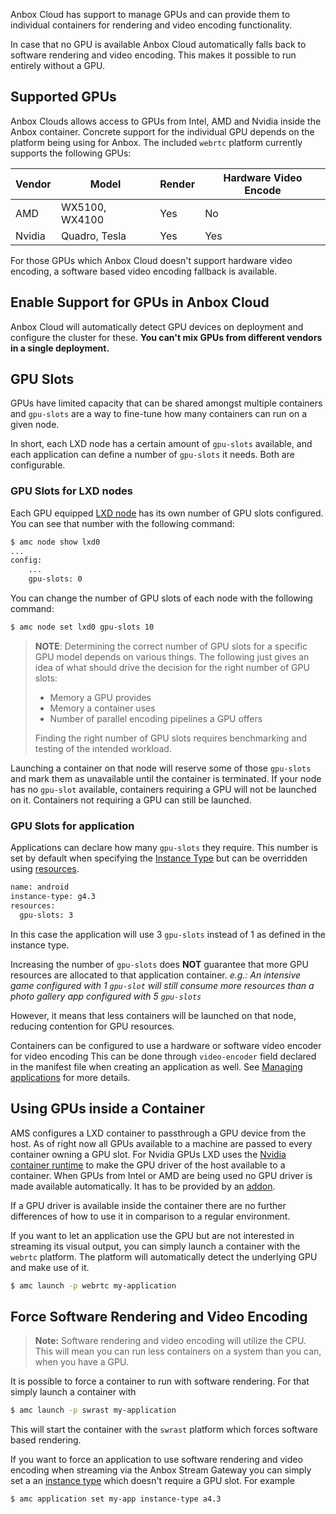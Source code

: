 Anbox Cloud has support to manage GPUs and can provide them to individual containers for rendering and video encoding functionality.

In case that no GPU is available Anbox Cloud automatically falls back to software rendering and video encoding. This makes it possible to run entirely without a GPU.

## Supported GPUs

Anbox Clouds allows access to GPUs from Intel, AMD and Nvidia inside the Anbox container. Concrete support for the individual GPU depends on the platform being using for Anbox. The included `webrtc` platform currently supports the following GPUs:

| Vendor | Model          | Render | Hardware Video Encode |
|--------|----------------|--------|-----------------------|
| AMD    | WX5100, WX4100 | Yes    | No                    |
| Nvidia | Quadro, Tesla  | Yes    | Yes                   |

For those GPUs which Anbox Cloud doesn't support hardware video encoding, a software based video encoding fallback is available.

## Enable Support for GPUs in Anbox Cloud

Anbox Cloud will automatically detect GPU devices on deployment and configure the cluster for these. **You can't mix GPUs from different vendors in a single deployment.**

## GPU Slots

GPUs have limited capacity that can be shared amongst multiple containers and `gpu-slots` are a way to fine-tune how many containers can run on a given node.

In short, each LXD node has a certain amount of `gpu-slots` available, and each application can define a number of `gpu-slots` it needs. Both are configurable.

### GPU Slots for LXD nodes

Each GPU equipped [LXD node](https://discourse.ubuntu.com/t/managing-lxd-nodes/17757) has its own number of GPU slots configured. You can see that number with the following command:

```bash
$ amc node show lxd0
...
config:
    ...
    gpu-slots: 0
```

You can change the number of GPU slots of each node with the following command:

```bash
$ amc node set lxd0 gpu-slots 10
```
> **NOTE**: Determining the correct number of GPU slots for a specific GPU model depends on various things. The following just gives an idea of what should drive the decision for the right number of GPU slots:
> * Memory a GPU provides
> * Memory a container uses
> * Number of parallel encoding pipelines a GPU offers
>
> Finding the right number of GPU slots requires benchmarking and testing of the intended workload.

Launching a container on that node will reserve some of those `gpu-slots` and mark them as unavailable until the container is terminated. If your node has no `gpu-slot` available, containers requiring a GPU will not be launched on it. Containers not requiring a GPU can still be launched.

### GPU Slots for application

Applications can declare how many `gpu-slots` they require. This number is set by default when specifying the [Instance Type](https://discourse.ubuntu.com/t/instance-types/17764) but can be overridden using [resources](https://discourse.ubuntu.com/t/managing-applications/17760).

```bash
name: android
instance-type: g4.3
resources:
  gpu-slots: 3 
```
In this case the application will use 3 `gpu-slots` instead of 1 as defined in the instance type.

Increasing the number of `gpu-slots` does **NOT** guarantee that more GPU resources are allocated to that application container.
*e.g.: An intensive game configured with 1 `gpu-slot` will still consume more resources than a photo gallery app configured with 5 `gpu-slots`*

However, it means that less containers will be launched on that node, reducing contention for GPU resources.



Containers can be configured to use a hardware or software video encoder for video encoding
This can be done through `video-encoder` field declared in the manifest file when creating an application as well. See [ Managing applications](https://discourse.ubuntu.com/t/managing-applications/17760) for more details.

## Using GPUs inside a Container

AMS configures a LXD container to passthrough a GPU device from the host. As of right now all GPUs available to a machine are passed to every container owning a GPU slot. For Nvidia GPUs LXD uses the [Nvidia container runtime](https://github.com/NVIDIA/nvidia-container-runtime) to make the GPU driver of the host available to a container. When GPUs from Intel or AMD are being used no GPU driver is made available automatically. It has to be provided by an [addon](https://discourse.ubuntu.com/t/managing-addons/17759).

If a GPU driver is available inside the container there are no further differences of how to use it in comparison to a regular environment.

If you want to let an application use the GPU but are not interested in streaming its visual output, you can simply launch a container with the `webrtc` platform. The platform will automatically detect the underlying GPU and make use of it.

```bash
$ amc launch -p webrtc my-application
```

## Force Software Rendering and Video Encoding

> **Note:** Software rendering and video encoding will utilize the CPU. This will mean you can run less containers on a system than you can, when you have a GPU.

It is possible to force a container to run with software rendering. For that simply launch a container with

```bash
$ amc launch -p swrast my-application
```

This will start the container with the `swrast` platform which forces software based rendering.

If you want to force an application to use software rendering and video encoding when streaming via the Anbox Stream Gateway you can simply set a an [instance type](https://discourse.ubuntu.com/t/instance-types/17764) which doesn't require a GPU slot. For example

```bash
$ amc application set my-app instance-type a4.3
```
